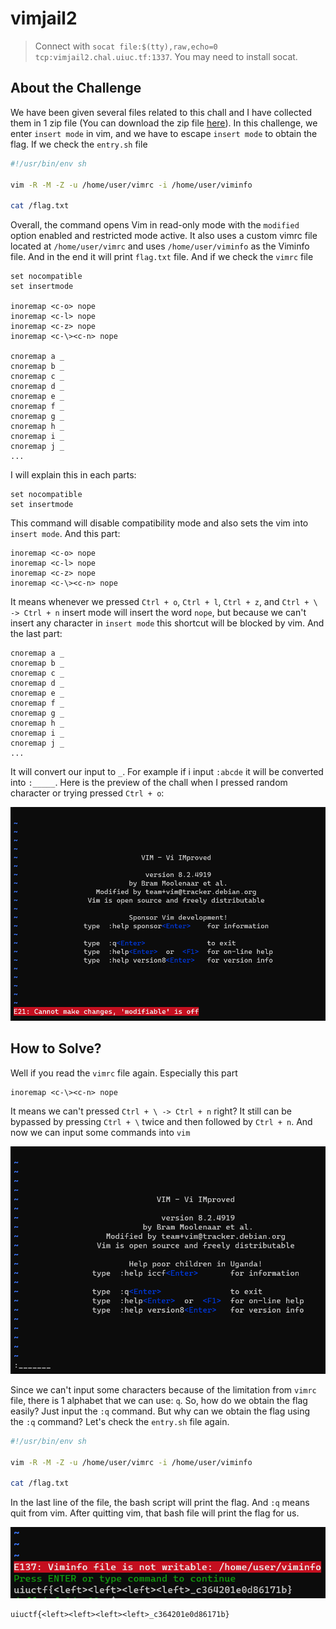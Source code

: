 # vimjail2
> Connect with `socat file:$(tty),raw,echo=0 tcp:vimjail2.chal.uiuc.tf:1337`. You may need to install socat.

## About the Challenge
We have been given several files related to this chall and I have collected them in 1 zip file (You can download the zip file [here](vimjail2.zip)). In this challenge, we enter `insert mode` in vim, and we have to escape `insert mode` to obtain the flag. If we check the `entry.sh` file

```bash
#!/usr/bin/env sh

vim -R -M -Z -u /home/user/vimrc -i /home/user/viminfo

cat /flag.txt
```

Overall, the command opens Vim in read-only mode with the `modified` option enabled and restricted mode active. It also uses a custom vimrc file located at `/home/user/vimrc` and uses `/home/user/viminfo` as the Viminfo file. And in the end it will print `flag.txt` file. And if we check the `vimrc` file

```
set nocompatible
set insertmode

inoremap <c-o> nope
inoremap <c-l> nope
inoremap <c-z> nope
inoremap <c-\><c-n> nope

cnoremap a _
cnoremap b _
cnoremap c _
cnoremap d _
cnoremap e _
cnoremap f _
cnoremap g _
cnoremap h _
cnoremap i _
cnoremap j _
...
```

I will explain this in each parts:
```
set nocompatible
set insertmode
```

This command will disable compatibility mode and also sets the vim into `insert mode`. And this part:

```
inoremap <c-o> nope
inoremap <c-l> nope
inoremap <c-z> nope
inoremap <c-\><c-n> nope
```

It means whenever we pressed `Ctrl + o`, `Ctrl + l`, `Ctrl + z`, and `Ctrl + \ -> Ctrl + n` insert mode will insert the word `nope`, but because we can't insert any character in `insert mode` this shortcut will be blocked by vim. And the last part:

```
cnoremap a _
cnoremap b _
cnoremap c _
cnoremap d _
cnoremap e _
cnoremap f _
cnoremap g _
cnoremap h _
cnoremap i _
cnoremap j _
...
```

It will convert our input to `_`. For example if i input `:abcde` it will be converted into `:_____`. Here is the preview of the chall when I pressed random character or trying pressed `Ctrl + o`:

![preview](images/preview.png)

## How to Solve?
Well if you read the `vimrc` file again. Especially this part

```
inoremap <c-\><c-n> nope
```

It means we can't pressed `Ctrl + \ -> Ctrl + n` right? It still can be bypassed by pressing `Ctrl + \` twice and then followed by `Ctrl + n`. And now we can input some commands into `vim`

![bypassed](images/bypassed.png)

Since we can't input some characters because of the limitation from `vimrc` file, there is 1 alphabet that we can use: `q`. So, how do we obtain the flag easily? Just input the `:q` command. But why can we obtain the flag using the `:q` command? Let's check the `entry.sh` file again.

```bash
#!/usr/bin/env sh

vim -R -M -Z -u /home/user/vimrc -i /home/user/viminfo

cat /flag.txt
```

In the last line of the file, the bash script will print the flag. And `:q` means quit from vim. After quitting vim, that bash file will print the flag for us.

![flag](images/flag.png)

```
uiuctf{<left><left><left><left>_c364201e0d86171b}
```